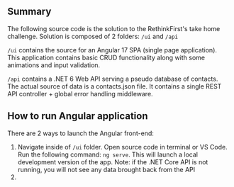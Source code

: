 ## Summary ##

The following source code is the solution to the RethinkFirst's take home challenge. Solution is composed of 2 folders: `/ui` and `/api`

`/ui` contains the source for an Angular 17 SPA (single page application). This application contains basic CRUD functionality along with some animations and input validation.

`/api` contains a .NET 6 Web API serving a pseudo database of contacts. The actual source of data is a contacts.json file. It contains a single REST API controller + global error handling middleware. 

## How to run Angular application ##

There are 2 ways to launch the Angular front-end:

1. Navigate inside of `/ui` folder. Open source code in terminal or VS Code. Run the following command: `ng serve`. This will launch a local development version of the app. Note: if the .NET Core API is not running, you will not see any data brought back from the API
2. 

